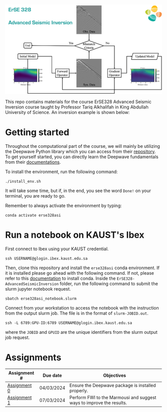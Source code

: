![erse328asi](logo.png)

This repo contains materials for the course ErSE328 Advanced Seismic Inversion course taught by Professor Tariq Alkhalifah in King Abdullah University of Science. An inversion example is shown below:

# Getting started

Throughout the computational part of the course, we will mainly be utilizing the Deepwave Python library which you can access from their [repository](https://git@github.com:alaliaa/ErSE328-AdvancedSeismicInversion.git). To get yourself started, you can directly learn the Deepwave fundamentals from their [documentations](https://ausargeo.com/deepwave/).

To install the environment, run the following command:
```
./install_env.sh
```
It will take some time, but if, in the end, you see the word `Done!` on your terminal, you are ready to go. 

Remember to always activate the environment by typing:
```
conda activate erse328asi
```

# Run a notebook on KAUST's Ibex

First connect to Ibex using your KAUST credential.

```
ssh USERNAME@glogin.ibex.kaust.edu.sa
```
Then, clone this repository and install the `erse328asi` conda environment. If it is installed please go ahead with the following command. If not, please refer to this [documentation](https://docs.anaconda.com/free/miniconda/) to install conda. Inside the `ErSE328-AdvancedSeismicInversion` folder, run the following command to submit the slurm jupyter notebook request.

```
sbatch erse328asi_notebook.slurm
```

Connect from your workstation to access the notebook with the instruction from the output slurm job. The file is in the format of `slurm-JOBID.out`.

```
ssh -L 6789:GPU-ID:6789 USERNAME@glogin.ibex.kaust.edu.sa
```

where the `JOBID` and `GPUID` are the unique identifiers from the slurm output job request.

# Assignments 
Assignment #  | Due date     | Objectives
------------- | -------------| ------------
[Assignment 0](./00_introduction) | 04/03/2024 | Ensure the Deepwave package is installed properly.
[Assignment 1](./01_marmousi) | 07/03/2024 | Perform FWI to the Marmousi and suggest ways to improve the results.
